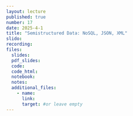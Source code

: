 ```yaml
---
layout: lecture
published: true
number: 17
date: 2025-4-1
title: "Semistructured Data: NoSQL, JSON, XML"
slido:
recording: 
files:
  slides: 
  pdf_slides:
  code:
  code_html:
  notebook: 
  notes:
  additional_files:
    - name:
      link:
      target: #or leave empty
---
```

